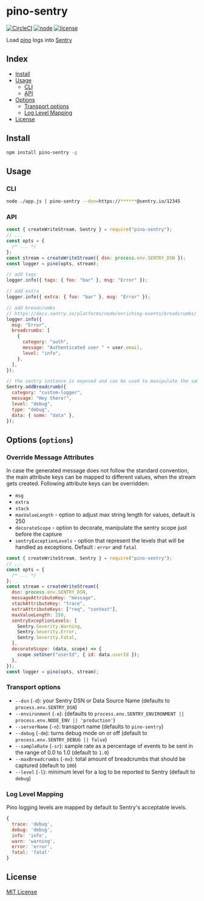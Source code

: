# pino-sentry

[![CircleCI](https://circleci.com/gh/aandrewww/pino-sentry.svg?style=svg)](https://circleci.com/gh/aandrewww/pino-sentry)
[![node](https://img.shields.io/badge/node-6.4.0+-brightgreen.svg)][node-url]
[![license](https://img.shields.io/github/license/aandrewww/pino-sentry.svg)][license-url]

Load [pino](https://github.com/pinojs/pino) logs into [Sentry](https://sentry.io/)

## Index

- [Install](#install)
- [Usage](#usage)
  - [CLI](#cli)
  - [API](#api)
- [Options](#options-options)
  - [Transport options](#transport-options)
  - [Log Level Mapping](#log-level-mapping)
- [License](#license)

## Install

```bash
npm install pino-sentry -g
```

## Usage

### CLI

```bash
node ./app.js | pino-sentry --dsn=https://******@sentry.io/12345
```

### API

```js
const { createWriteStream, Sentry } = require("pino-sentry");
// ...
const opts = {
  /* ... */
};
const stream = createWriteStream({ dsn: process.env.SENTRY_DSN });
const logger = pino(opts, stream);

// add tags
logger.info({ tags: { foo: "bar" }, msg: "Error" });

// add extra
logger.info({ extra: { foo: "bar" }, msg: "Error" });

// add breadcrumbs
// https://docs.sentry.io/platforms/node/enriching-events/breadcrumbs/
logger.info({
  msg: "Error",
  breadcrumbs: [
    {
      category: "auth",
      message: "Authenticated user " + user.email,
      level: "info",
    },
  ],
});

// the sentry instance is exposed and can be used to manipulate the same sentry than pino-sentry
Sentry.addBreadcrumb({
  category: "custom-logger",
  message: "Hey there!",
  level: "debug",
  type: "debug",
  data: { some: "data" },
});
```

## Options (`options`)

### Override Message Attributes

In case the generated message does not follow the standard convention, the main attribute keys can be mapped to different values, when the stream gets created. Following attribute keys can be overridden:

- `msg`
- `extra`
- `stack`
- `maxValueLength` - option to adjust max string length for values, default is 250
- `decorateScope` - option to decorate, manipulate the sentry scope just before the capture
- `sentryExceptionLevels` - option that represent the levels that will be handled as exceptions. Default : `error` and `fatal`

```js
const { createWriteStream, Sentry } = require("pino-sentry");
// ...
const opts = {
  /* ... */
};
const stream = createWriteStream({
  dsn: process.env.SENTRY_DSN,
  messageAttributeKey: "message",
  stackAttributeKey: "trace",
  extraAttributeKeys: ["req", "context"],
  maxValueLength: 250,
  sentryExceptionLevels: [
    Sentry.Severity.Warning,
    Sentry.Severity.Error,
    Sentry.Severity.Fatal,
  ],
  decorateScope: (data, scope) => {
    scope.setUser("userId", { id: data.userId });
  },
});
const logger = pino(opts, stream);
```

### Transport options

- `--dsn` (`-d`): your Sentry DSN or Data Source Name (defaults to `process.env.SENTRY_DSN`)
- `--environment` (`-e`): (defaults to `process.env.SENTRY_ENVIRONMENT || process.env.NODE_ENV || 'production'`)
- `--serverName` (`-n`): transport name (defaults to `pino-sentry`)
- `--debug` (`-dm`): turns debug mode on or off (default to `process.env.SENTRY_DEBUG || false`)
- `--sampleRate` (`-sr`): sample rate as a percentage of events to be sent in the range of 0.0 to 1.0 (default to `1.0`)
- `--maxBreadcrumbs` (`-mx`): total amount of breadcrumbs that should be captured (default to `100`)
- `--level` (`-l`): minimum level for a log to be reported to Sentry (default to `debug`)

### Log Level Mapping

Pino logging levels are mapped by default to Sentry's acceptable levels.

```js
{
  trace: 'debug',
  debug: 'debug',
  info: 'info',
  warn: 'warning',
  error: 'error',
  fatal: 'fatal'
}
```

## License

[MIT License][license-url]

[license-url]: LICENSE
[node-url]: https://nodejs.org
